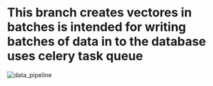 # This branch creates vectores in batches is intended for writing batches of data in to the database uses celery task queue
![data_pipeline](https://github.com/user-attachments/assets/b9318209-0343-4ee2-b95d-54adbf7d0977)
